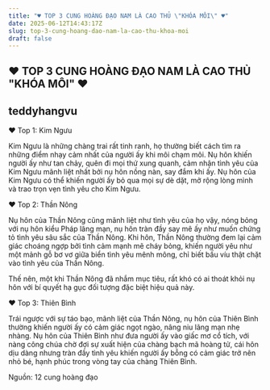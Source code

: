 ```yaml
---
title: "♥ TOP 3 CUNG HOÀNG ĐẠO NAM LÀ CAO THỦ \"KHÓA MÔI\" ♥"
date: 2025-06-12T14:43:17Z
slug: top-3-cung-hoang-dao-nam-la-cao-thu-khoa-moi
draft: false
---
```


## ♥ TOP 3 CUNG HOÀNG ĐẠO NAM LÀ CAO THỦ "KHÓA MÔI" ♥

## teddyhangvu

♥ Top 1: Kim Ngưu
 
Kim Ngưu là những chàng trai rất tinh ranh, họ thường biết cách tìm ra những điểm nhạy cảm nhất của người ấy khi môi chạm môi. Nụ hôn khiến người ấy như tan chảy, quên đi mọi thứ xung quanh, cảm nhận tình yêu của Kim Ngưu mãnh liệt nhất bởi nụ hôn nồng nàn, say đắm khi ấy. 
Nụ hôn của Kim Ngưu có thể khiến người ấy bỏ qua mọi sự dè dặt, mở rộng lòng mình và trao trọn vẹn tình yêu cho Kim Ngưu.
 
 
♥ Top 2: Thần Nông
 
Nụ hôn của Thần Nông cũng mãnh liệt như tình yêu của họ vậy, nóng bỏng với nụ hôn kiểu Pháp lãng mạn, nụ hôn tràn đầy say mê ấy như muốn chứng tỏ tình yêu sâu sắc của Thần Nông. 
Khi hôn, Thần Nông thường đem lại cảm giác choáng ngợp bởi tình cảm mạnh mẽ cháy bỏng, khiến người yêu như một mảnh gỗ bơ vơ giữa biển tình yêu mênh mông, chỉ biết bấu víu thật chặt vào tình yêu của Thần Nông.
 
Thế nên, một khi Thần Nông đã nhắm mục tiêu, rất khó có ai thoát khỏi nụ hôn với bí quyết hạ gục đối tượng đặc biệt hiệu quả này.
 
 
♥ Top 3: Thiên Bình
 
Trái ngược với sự táo bạo, mãnh liệt của Thần Nông, nụ hôn của Thiên Bình thường khiến người ấy có cảm giác ngọt ngào, nâng niu lãng mạn nhẹ nhàng. 
Nụ hôn của Thiên Bình như đưa người ấy vào giấc mơ cổ tích, với nàng công chúa chờ đợi sự xuất hiện của chàng bạch mã hoàng tử, cái hôn dịu dàng nhưng tràn đầy tình yêu khiến người ấy bỗng có cảm giác trở nên nhỏ bé, hạnh phúc trong vòng tay của chàng Thiên Bình.
 
Nguồn: 12 cung hoàng đạo